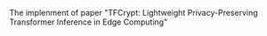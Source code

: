  The implenment of paper "TFCrypt: Lightweight Privacy-Preserving Transformer Inference in Edge Computing"
